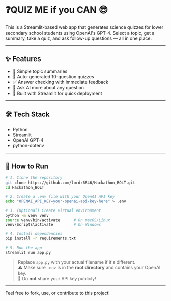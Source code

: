 # ❓QUIZ ME if you CAN 😎

This is a Streamlit-based web app that generates science quizzes for lower secondary school students using OpenAI's GPT-4. Select a topic, get a summary, take a quiz, and ask follow-up questions — all in one place.

---

## ✨ Features

- 📘 Simple topic summaries
- 🧪 Auto-generated 10-question quizzes
- ✅ Answer checking with immediate feedback
- 💬 Ask AI more about any question
- 🚀 Built with Streamlit for quick deployment

---

## 🛠 Tech Stack

- Python
- Streamlit
- OpenAI GPT-4
- python-dotenv

---

## 🚀 How to Run

```bash
# 1. Clone the repository
git clone https://github.com/lordz6846/Hackathon_BOLT.git
cd Hackathon_BOLT

# 2. Create a .env file with your OpenAI API key
echo "OPENAI_API_KEY=your-openai-api-key-here" > .env

# 3. (Optional) Create virtual environment
python -m venv venv
source venv/bin/activate      # On macOS/Linux
venv\Scripts\activate         # On Windows

# 4. Install dependencies
pip install -r requirements.txt

# 5. Run the app
streamlit run app.py
```

> Replace `app.py` with your actual filename if it's different.<br>
> ⚠️ Make sure `.env` is in the **root directory** and contains your OpenAI key.<br>
> 🧠 Do **not** share your API key publicly!

---

Feel free to fork, use, or contribute to this project!
